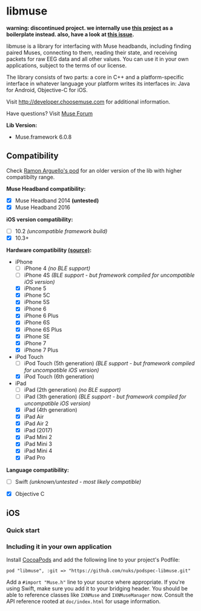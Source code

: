 # libmuse

**warning: discontinued project. we internally use [this
   project](https://github.com/NeuroTechX/eeg-101) as a boilerplate instead.
   also, have a look at [this issue](https://github.com/nuKs/podspec-libmuse/issues/1).**


libmuse is a library for interfacing with Muse headbands, including finding
paired Muses, connecting to them, reading their state, and receiving packets
for raw EEG data and all other values. You can use it in your own applications,
subject to the terms of our license.

The library consists of two parts: a core in C++ and a platform-specific
interface in whatever language your platform writes its interfaces in: Java for
Android, Objective-C for iOS.

Visit http://developer.choosemuse.com for additional information.

Have questions? Visit [Muse Forum](http://forum.choosemuse.com/)


**Lib Version:**

- Muse.framework 6.0.8


## Compatibility

Check [Ramon Arguello's pod](https://cocoapods.org/pods/libmuse) for an older
version of the lib with higher compatibilty range.

**Muse Headband compatibility:**

- [x] Muse Headband 2014 **(untested)**
- [x] Muse Headband 2016

**iOS version compatibility:**

- [ ] 10.2 *(uncompatible framework build)*
- [x] 10.3+

**Hardware compatibility [(source)](https://en.wikipedia.org/wiki/IOS_10):**

- iPhone
  * [ ] iPhone 4 *(no BLE support)*
  * [ ] iPhone 4S *(BLE support - but framework compiled for uncompatible iOS version)*
  * [x] iPhone 5
  * [x] iPhone 5C
  * [x] iPhone 5S
  * [x] iPhone 6
  * [x] iPhone 6 Plus
  * [x] iPhone 6S
  * [x] iPhone 6S Plus
  * [x] iPhone SE
  * [x] iPhone 7
  * [x] iPhone 7 Plus
- iPod Touch
  * [ ] iPod Touch (5th generation) *(BLE support - but framework compiled for uncompatible iOS version)*
  * [x] iPod Touch (6th generation)
- iPad
  * [ ] iPad (2th generation) *(no BLE support)*
  * [ ] iPad (3th generation) *(BLE support - but framework compiled for uncompatible iOS version)*
  * [x] iPad (4th generation)
  * [x] iPad Air
  * [x] iPad Air 2
  * [x] iPad (2017)
  * [x] iPad Mini 2
  * [x] iPad Mini 3
  * [x] iPad Mini 4
  * [x] iPad Pro

**Language compatibility:**

- [ ] Swift *(unknown/untested - most likely compatible)*
- [x] Objective C


## iOS

### Quick start

### Including it in your own application

Install [CocoaPods](https://guides.cocoapods.org/using/getting-started.html)
and add the following line to your project's Podfile:

```
pod "libmuse", :git => "https://github.com/nuks/podspec-libmuse.git"
```

Add a `#import "Muse.h"` line to your source where appropriate. If you're using
Swift, make sure you add it to your bridging header. You should be able to
reference classes like `IXNMuse` and `IXNMuseManager` now. Consult the API
reference rooted at `doc/index.html` for usage information.
